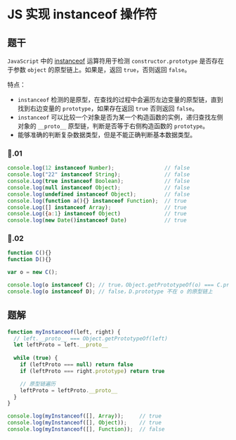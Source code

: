 # JS 实现 instanceof 操作符

## 题干

`JavaScript` 中的 [instanceof](https://developer.mozilla.org/zh-CN/docs/Web/JavaScript/Reference/Operators/instanceof) 运算符用于检测 `constructor.prototype` 是否存在于参数 `object` 的原型链上。如果是，返回 `true`，否则返回 `false`。

特点：

- `instanceof` 检测的是原型，在查找的过程中会遍历左边变量的原型链，直到找到右边变量的 `prototype`，如果存在返回 `true` 否则返回 `false`。
- `instanceof` 可以比较一个对象是否为某一个构造函数的实例，递归查找左侧对象的 `__proto__` 原型链，判断是否等于右侧构造函数的 `prototype`。 
- 能够准确的判断复杂数据类型，但是不能正确判断基本数据类型。

### 🌰.01

```js
console.log(12 instanceof Number);                // false 
console.log("22" instanceof String);              // false 
console.Log(true instanceof Boolean);             // false 
console.log(null instanceof Object);              // false 
console.log(undefined instanceof Object);         // false
console.log(function a(){} instanceof Function);  // true 
console.Log([] instanceof Array);                 // true
console.Log({a:1} instanceof Object)              // true 
console.log(new Date()instanceof Date)            // true
```

### 🌰.02

```js
function C(){}
function D(){}

var o = new C();

console.log(o instanceof C); // true，Object.getPrototypeOf(o) === C.prototype
console.log(o instanceof D); // false，D.prototype 不在 o 的原型链上
```


## 题解

```js
function myInstanceof(left, right) {
  // left.__proto__ === Object.getPrototypeOf(left)
  let leftProto = left.__proto__
  
  while (true) {
    if (leftProto === null) return false
    if (leftProto === right.prototype) return true

    // 原型链遍历
    leftProto = leftProto.__proto__
  }
}

console.log(myInstanceof([], Array));     // true
console.log(myInstanceof([], Object));    // true
console.log(myInstanceof([], Function));  // false
```